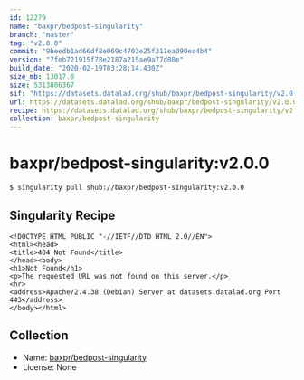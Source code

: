 ```yaml
---
id: 12279
name: "baxpr/bedpost-singularity"
branch: "master"
tag: "v2.0.0"
commit: "9beedb1ad66df8e069c4703e25f311ea090ea4b4"
version: "7feb721915f78e2187a215ae9a77d08e"
build_date: "2020-02-19T03:28:14.430Z"
size_mb: 13017.0
size: 5313806367
sif: "https://datasets.datalad.org/shub/baxpr/bedpost-singularity/v2.0.0/2020-02-19-9beedb1a-7feb7219/7feb721915f78e2187a215ae9a77d08e.sif"
url: https://datasets.datalad.org/shub/baxpr/bedpost-singularity/v2.0.0/2020-02-19-9beedb1a-7feb7219/
recipe: https://datasets.datalad.org/shub/baxpr/bedpost-singularity/v2.0.0/2020-02-19-9beedb1a-7feb7219/Singularity
collection: baxpr/bedpost-singularity
---
```


# baxpr/bedpost-singularity:v2.0.0

```bash
$ singularity pull shub://baxpr/bedpost-singularity:v2.0.0
```

## Singularity Recipe

```singularity
<!DOCTYPE HTML PUBLIC "-//IETF//DTD HTML 2.0//EN">
<html><head>
<title>404 Not Found</title>
</head><body>
<h1>Not Found</h1>
<p>The requested URL was not found on this server.</p>
<hr>
<address>Apache/2.4.38 (Debian) Server at datasets.datalad.org Port 443</address>
</body></html>
```

## Collection

 - Name: [baxpr/bedpost-singularity](https://github.com/baxpr/bedpost-singularity)
 - License: None

